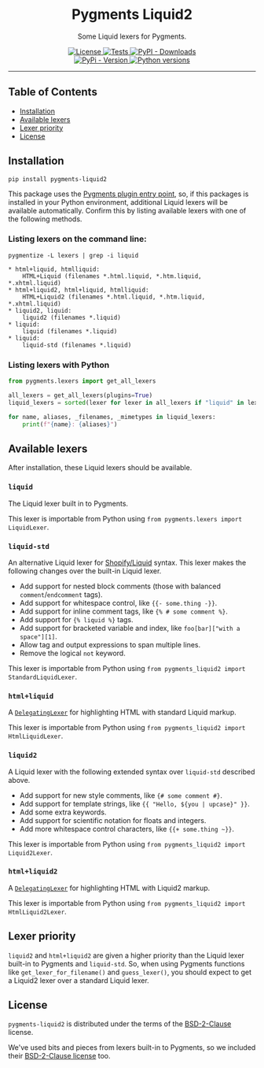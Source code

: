 <h1 align="center">Pygments Liquid2</h1>

<p align="center">
Some Liquid lexers for Pygments.
</p>

<p align="center">
  <a href="https://github.com/jg-rp/pygments-liquid2/blob/main/LICENSE.txt">
    <img src="https://img.shields.io/pypi/l/pygments-liquid2?style=flat-square" alt="License">
  </a>
  <a href="https://github.com/jg-rp/pygments-liquid2/actions">
    <img src="https://img.shields.io/github/actions/workflow/status/jg-rp/pygments-liquid2/tests.yaml?branch=main&label=tests&style=flat-square" alt="Tests">
  </a>
  <a href="https://pypi.org/project/pygments-liquid2">
    <img alt="PyPI - Downloads" src="https://img.shields.io/pypi/dm/pygments-liquid2?style=flat-square">
  </a>
  <br>
  <a href="https://pypi.org/project/pygments-liquid2">
    <img src="https://img.shields.io/pypi/v/pygments-liquid2.svg?style=flat-square" alt="PyPi - Version">
  </a>
  <a href="https://pypi.org/project/pygments-liquid2">
    <img src="https://img.shields.io/pypi/pyversions/pygments-liquid2.svg?style=flat-square" alt="Python versions">
  </a>
</p>

---

## Table of Contents

- [Installation](#installation)
- [Available lexers](#liquid-lexers)
- [Lexer priority](#lexer-priority)
- [License](#license)

## Installation

```console
pip install pygments-liquid2
```

This package uses the [Pygments plugin entry point](https://pygments.org/docs/plugins/), so, if this packages is installed in your Python environment, additional Liquid lexers will be available automatically. Confirm this by listing available lexers with one of the following methods.

### Listing lexers on the command line:

```console
pygmentize -L lexers | grep -i liquid
```

```
* html+liquid, htmlliquid:
    HTML+Liquid (filenames *.html.liquid, *.htm.liquid, *.xhtml.liquid)
* html+liquid2, html+liquid, htmlliquid:
    HTML+Liquid2 (filenames *.html.liquid, *.htm.liquid, *.xhtml.liquid)
* liquid2, liquid:
    liquid2 (filenames *.liquid)
* liquid:
    liquid (filenames *.liquid)
* liquid:
    liquid-std (filenames *.liquid)
```

### Listing lexers with Python

```python
from pygments.lexers import get_all_lexers

all_lexers = get_all_lexers(plugins=True)
liquid_lexers = sorted(lexer for lexer in all_lexers if "liquid" in lexer[0].lower())

for name, aliases, _filenames, _mimetypes in liquid_lexers:
    print(f"{name}: {aliases}")
```

## Available lexers

After installation, these Liquid lexers should be available.

### `liquid`

The Liquid lexer built in to Pygments.

This lexer is importable from Python using `from pygments.lexers import LiquidLexer`.

### `liquid-std`

An alternative Liquid lexer for [Shopify/Liquid](https://github.com/Shopify/liquid) syntax. This lexer makes the following changes over the built-in Liquid lexer.

- Add support for nested block comments (those with balanced `comment`/`endcomment` tags).
- Add support for whitespace control, like `{{- some.thing -}}`.
- Add support for inline comment tags, like `{% # some comment %}`.
- Add support for `{% liquid %}` tags.
- Add support for bracketed variable and index, like `foo[bar]["with a space"][1]`.
- Allow tag and output expressions to span multiple lines.
- Remove the logical `not` keyword.

This lexer is importable from Python using `from pygments_liquid2 import StandardLiquidLexer`.

### `html+liquid`

A [`DelegatingLexer`](https://pygments.org/docs/lexerdevelopment/#delegating-lexer) for highlighting HTML with standard Liquid markup.

This lexer is importable from Python using `from pygments_liquid2 import HtmlLiquidLexer`.

### `liquid2`

A Liquid lexer with the following extended syntax over `liquid-std` described above.

- Add support for new style comments, like `{# some comment #}`.
- Add support for template strings, like `{{ "Hello, ${you | upcase}" }}`.
- Add some extra keywords.
- Add support for scientific notation for floats and integers.
- Add more whitespace control characters, like `{{+ some.thing ~}}`.

This lexer is importable from Python using `from pygments_liquid2 import Liquid2Lexer`.

### `html+liquid2`

A [`DelegatingLexer`](https://pygments.org/docs/lexerdevelopment/#delegating-lexer) for highlighting HTML with Liquid2 markup.

This lexer is importable from Python using `from pygments_liquid2 import HtmlLiquid2Lexer`.

## Lexer priority

`liquid2` and `html+liquid2` are given a higher priority than the Liquid lexer built-in to Pygments and `liquid-std`. So, when using Pygments functions like `get_lexer_for_filename()` and `guess_lexer()`, you should expect to get a Liquid2 lexer over a standard Liquid lexer.

## License

`pygments-liquid2` is distributed under the terms of the [BSD-2-Clause](https://github.com/jg-rp/pygments-liquid2/blob/main/LICENSE.txt) license.

We've used bits and pieces from lexers built-in to Pygments, so we included their [BSD-2-Clause license](https://github.com/jg-rp/pygments-liquid2/blob/main/LICENSE_Pygments.txt) too.
